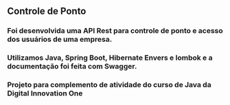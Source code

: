 ## Controle de Ponto
### Foi desenvolvida uma API Rest para controle de ponto e acesso dos usuários de uma empresa.
### Utilizamos Java, Spring Boot, Hibernate Envers e lombok e a documentação foi feita com Swagger.
### Projeto para complemento de atividade do curso de Java da Digital Innovation One

